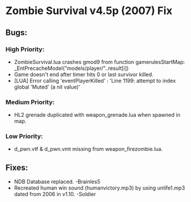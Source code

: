 # Zombie Survival v4.5p (2007) Fix

## Bugs:
### High Priority:
- ZombieSurvival.lua crashes gmod9 from function gamerulesStartMap: _EntPrecacheModel("models/player/"..result[i])
- Game doesn't end after timer hits 0 or last survivor killed.
- [LUA] Error calling 'eventPlayerKilled' : 'Line 1199: attempt to index global 'Muted' (a nil value)'
### Medium Priority:
- HL2 grenade duplicated with weapon_grenade.lua when spawned in map.
### Low Priority:
- d_pwn.vtf & d_pwn.vmt missing from weapon_firezombie.lua.

## Fixes:
- NDB Database replaced. -Brainles5
- Recreated human win sound (humanvictory.mp3) by using unlife1.mp3 dated from 2006 in v1.10. -Soldier
